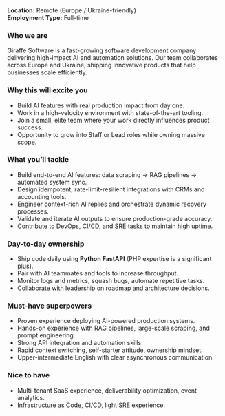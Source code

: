 ###

**Location:** Remote (Europe / Ukraine-friendly)  
**Employment Type:** Full-time

### Who we are

Giraffe Software is a fast-growing software development company delivering
high-impact AI and automation solutions. Our team collaborates across Europe
and Ukraine, shipping innovative products that help businesses scale
efficiently.

### Why this will excite you

  * Build AI features with real production impact from day one.
  * Work in a high-velocity environment with state-of-the-art tooling.
  * Join a small, elite team where your work directly influences product success.
  * Opportunity to grow into Staff or Lead roles while owning massive scope.

### What you’ll tackle

  * Build end-to-end AI features: data scraping → RAG pipelines → automated system sync.
  * Design idempotent, rate-limit-resilient integrations with CRMs and accounting tools.
  * Engineer context-rich AI replies and orchestrate dynamic recovery processes.
  * Validate and iterate AI outputs to ensure production-grade accuracy.
  * Contribute to DevOps, CI/CD, and SRE tasks to maintain high uptime.

### Day-to-day ownership

  * Ship code daily using **Python FastAPI** (PHP expertise is a significant plus).
  * Pair with AI teammates and tools to increase throughput.
  * Monitor logs and metrics, squash bugs, automate repetitive tasks.
  * Collaborate with leadership on roadmap and architecture decisions.

### Must-have superpowers

  * Proven experience deploying AI-powered production systems.
  * Hands-on experience with RAG pipelines, large-scale scraping, and prompt engineering.
  * Strong API integration and automation skills.
  * Rapid context switching, self-starter attitude, ownership mindset.
  * Upper-intermediate English with clear asynchronous communication.

### Nice to have

  * Multi-tenant SaaS experience, deliverability optimization, event analytics.
  * Infrastructure as Code, CI/CD, light SRE experience.